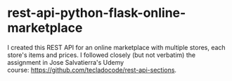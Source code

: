 # rest-api-python-flask-online-marketplace
I created this REST API for an online marketplace with multiple stores, each store's items and prices. I followed closely (but not verbatim) the assignment in Jose Salvatierra's Udemy course: https://github.com/tecladocode/rest-api-sections.
